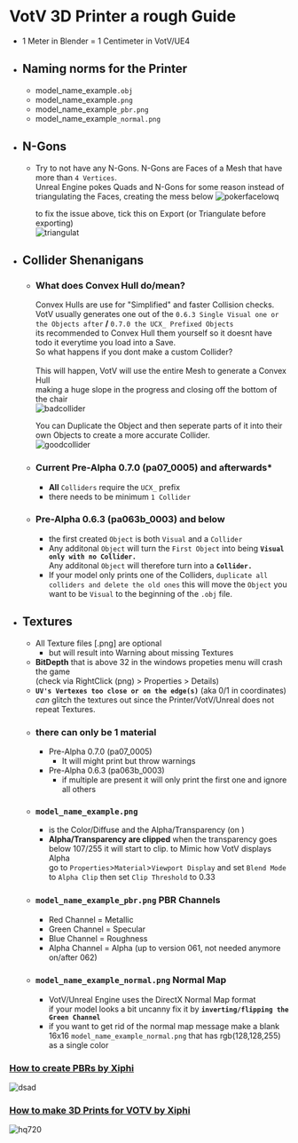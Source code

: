 # VotV 3D Printer a rough Guide
  - 1 Meter in Blender = 1 Centimeter in VotV/UE4
  - ## Naming norms for the Printer
    - model_name_example``.obj``
    - model_name_example``.png``
    - model_name_example``_pbr.png``
    - model_name_example``_normal.png``
  - ## N-Gons
    - Try to not have any N-Gons. N-Gons are Faces of a Mesh that have more than ``4 Vertices``. <br>
      Unreal Engine pokes Quads and N-Gons for some reason instead of triangulating the Faces, creating the mess below
      ![pokerfacelowq](https://github.com/madrod228/voicesoftheprinter/assets/93410850/a0cf1b7d-d55b-4c07-a379-cda6679a8484)
    
      to fix the issue above, tick this on Export (or Triangulate before exporting) <br>
      ![triangulat](https://github.com/madrod228/voicesoftheprinter/assets/93410850/4f2741e7-7e33-4c66-8d01-9681c99b6df1)



  - ## Collider Shenanigans
    - ### What does Convex Hull do/mean? <br>
        Convex Hulls are use for "Simplified" and faster Collision checks. <br>
	VotV usually generates one out of the ``0.6.3 Single Visual one or the Objects after`` **/** ``0.7.0 the UCX_ Prefixed Objects`` <br>
	its recommended to Convex Hull them yourself so it doesnt have todo it everytime you load into a Save. <br>
	So what happens if you dont make a custom Collider? <br> <br>
	This will happen, VotV will use the entire Mesh to generate a Convex Hull <br>
 	making a huge slope in the progress and closing off the bottom of the chair <br>
	![badcollider](https://github.com/madrod228/voicesoftheprinter/assets/93410850/9ba5f1bb-2070-47a6-ac2f-f483c3a2e5e6)

    	You can Duplicate the Object and then seperate parts of it into their own Objects to create a more accurate Collider. <br>
 	![goodcollider](https://github.com/madrod228/voicesoftheprinter/assets/93410850/a4cf72f4-def5-459f-8327-a4a46a182d03)

    - ### Current Pre-Alpha 0.7.0 (pa07_0005) and afterwards*
      - **All** ``Colliders`` require the ``UCX_`` prefix
	  - there needs to be minimum ``1 Collider``

	- ### Pre-Alpha 0.6.3 (pa063b_0003) and below
		- the first created ``Object`` is both ``Visual`` and a ``Collider``
		- Any additonal ``Object`` will turn the ``First Object`` into being **``Visual only with no Collider.``** <br>
	  Any additonal ``Object`` will therefore turn into a **``Collider.``**
	  - If your model only prints one of the Colliders, ``duplicate all colliders and delete the old ones`` this will move the ``Object`` you want to be ``Visual`` to the beginning of the ``.obj`` file.

- ## Textures
  - All Texture files [.png] are optional
    - but will result into Warning about missing Textures
  - **BitDepth** that is above 32 in the windows propeties menu will crash the game <br> 
  (check via RightClick (png) > Properties > Details)
  - **``UV's Vertexes too close or on the edge(s)``** (aka 0/1 in coordinates) <br> 
  *can* glitch the textures out since the Printer/VotV/Unreal does not repeat Textures.
  - ### **there can only be 1 material**
    - Pre-Alpha 0.7.0 (pa07_0005)
      - It will might print but throw warnings
    - Pre-Alpha 0.6.3 (pa063b_0003)
      - if multiple are present it will only print the first one and ignore all others
  -  ### ``model_name_example.png`` 
      - is the Color/Diffuse and the Alpha/Transparency (on )
      - **Alpha/Transparency are clipped** when the transparency goes below 107/255 it will start to clip. to Mimic how VotV displays Alpha <br>
	   go to ``Properties``>``Material``>``Viewport Display`` and set ``Blend Mode`` to ``Alpha Clip`` then set ``Clip Threshold`` to 0.33
  - ### ``model_name_example_pbr.png`` PBR Channels
      - Red Channel = Metallic
	  - Green Channel = Specular
	  - Blue Channel = Roughness
	  - Alpha Channel = Alpha (up to version 061, not needed anymore on/after 062)
  - ### ``model_name_example_normal.png`` Normal Map
    - VotV/Unreal Engine uses the DirectX Normal Map format <br>
	if your model looks a bit uncanny fix it by **``inverting/flipping the Green Channel``**
	- if you want to get rid of the normal map message make a blank 16x16 ``model_name_example_normal.png`` that has rgb(128,128,255) as a single color

### [How to create PBRs by Xiphi](https://www.youtube.com/watch?v=1knCUpq7Yz0&t)
![dsad](https://github.com/madrod228/voicesoftheprinter/assets/9602000/d2af6236-e5d3-4aae-8e22-75eccd2d1ea4)
### [How to make 3D Prints for VOTV by Xiphi](https://www.youtube.com/watch?v=xKyMyZzdjSk)
![hq720](https://github.com/madrod228/voicesoftheprinter/assets/9602000/595308a8-4e09-4141-8ae6-5996a2a969bc)
